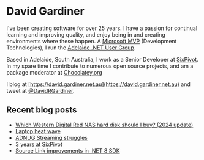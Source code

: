 # David Gardiner

I've been creating software for over 25 years. I have a passion for continual learning and improving quality, and enjoy being in and creating environments where these happen. A [Microsoft MVP](https://mvp.microsoft.com/en-us/PublicProfile/5001655) (Development Technologies), I run the [Adelaide .NET User Group](https://www.adnug.net).

Based in Adelaide, South Australia, I work as a Senior Developer at [SixPivot](https://www.sixpivot.com.au). In my spare time I contribute to numerous open source projects, and am a package moderator at [Chocolatey.org](https://chocolatey.org)

I blog at [https://david.gardiner.net.au](https://david.gardiner.net.au) and tweet at [@DavidRGardiner](https://twitter.com/DavidRGardiner).

## Recent blog posts

<!--START_SECTION:posts-->
* [Which Western Digital Red NAS hard disk should I buy? (2024 update)](https:&#x2F;&#x2F;david.gardiner.net.au&#x2F;2024&#x2F;02&#x2F;wd-red-nas.html)
* [Laptop heat wave](https:&#x2F;&#x2F;david.gardiner.net.au&#x2F;2024&#x2F;02&#x2F;hot-laptop.html)
* [ADNUG Streaming struggles](https:&#x2F;&#x2F;david.gardiner.net.au&#x2F;2024&#x2F;02&#x2F;streaming-struggles.html)
* [3 years at SixPivot](https:&#x2F;&#x2F;david.gardiner.net.au&#x2F;2024&#x2F;02&#x2F;three-years-sixpivot.html)
* [Source Link improvements in .NET 8 SDK](https:&#x2F;&#x2F;david.gardiner.net.au&#x2F;2024&#x2F;01&#x2F;dotnet8-source-link.html)
<!--END_SECTION:posts-->

